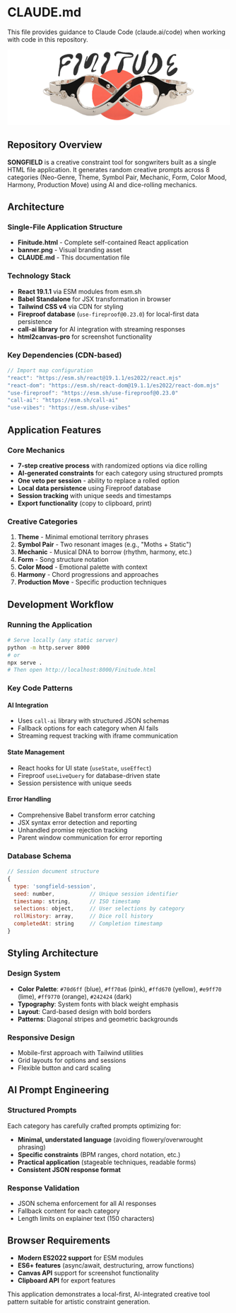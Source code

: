 # CLAUDE.md

This file provides guidance to Claude Code (claude.ai/code) when working with code in this repository.

![Banner](banner.png)

## Repository Overview

**SONGFIELD** is a creative constraint tool for songwriters built as a single HTML file application. It generates random creative prompts across 8 categories (Neo-Genre, Theme, Symbol Pair, Mechanic, Form, Color Mood, Harmony, Production Move) using AI and dice-rolling mechanics.

## Architecture

### Single-File Application Structure
- **Finitude.html** - Complete self-contained React application
- **banner.png** - Visual branding asset
- **CLAUDE.md** - This documentation file

### Technology Stack
- **React 19.1.1** via ESM modules from esm.sh
- **Babel Standalone** for JSX transformation in browser
- **Tailwind CSS v4** via CDN for styling
- **Fireproof database** (`use-fireproof@0.23.0`) for local-first data persistence
- **call-ai library** for AI integration with streaming responses
- **html2canvas-pro** for screenshot functionality

### Key Dependencies (CDN-based)
```javascript
// Import map configuration
"react": "https://esm.sh/react@19.1.1/es2022/react.mjs"
"react-dom": "https://esm.sh/react-dom@19.1.1/es2022/react-dom.mjs"
"use-fireproof": "https://esm.sh/use-fireproof@0.23.0"
"call-ai": "https://esm.sh/call-ai"
"use-vibes": "https://esm.sh/use-vibes"
```

## Application Features

### Core Mechanics
- **7-step creative process** with randomized options via dice rolling
- **AI-generated constraints** for each category using structured prompts
- **One veto per session** - ability to replace a rolled option
- **Local data persistence** using Fireproof database
- **Session tracking** with unique seeds and timestamps
- **Export functionality** (copy to clipboard, print)

### Creative Categories
1. **Theme** - Minimal emotional territory phrases
2. **Symbol Pair** - Two resonant images (e.g., "Moths + Static")
3. **Mechanic** - Musical DNA to borrow (rhythm, harmony, etc.)
4. **Form** - Song structure notation
5. **Color Mood** - Emotional palette with context
6. **Harmony** - Chord progressions and approaches
7. **Production Move** - Specific production techniques

## Development Workflow

### Running the Application
```bash
# Serve locally (any static server)
python -m http.server 8000
# or
npx serve .
# Then open http://localhost:8000/Finitude.html
```

### Key Code Patterns

#### AI Integration
- Uses `call-ai` library with structured JSON schemas
- Fallback options for each category when AI fails
- Streaming request tracking with iframe communication

#### State Management
- React hooks for UI state (`useState`, `useEffect`)
- Fireproof `useLiveQuery` for database-driven state
- Session persistence with unique seeds

#### Error Handling
- Comprehensive Babel transform error catching
- JSX syntax error detection and reporting
- Unhandled promise rejection tracking
- Parent window communication for error reporting

### Database Schema
```javascript
// Session document structure
{
  type: 'songfield-session',
  seed: number,           // Unique session identifier
  timestamp: string,      // ISO timestamp
  selections: object,     // User selections by category
  rollHistory: array,     // Dice roll history
  completedAt: string     // Completion timestamp
}
```

## Styling Architecture

### Design System
- **Color Palette**: `#70d6ff` (blue), `#ff70a6` (pink), `#ffd670` (yellow), `#e9ff70` (lime), `#ff9770` (orange), `#242424` (dark)
- **Typography**: System fonts with black weight emphasis
- **Layout**: Card-based design with bold borders
- **Patterns**: Diagonal stripes and geometric backgrounds

### Responsive Design
- Mobile-first approach with Tailwind utilities
- Grid layouts for options and sessions
- Flexible button and card scaling

## AI Prompt Engineering

### Structured Prompts
Each category has carefully crafted prompts optimizing for:
- **Minimal, understated language** (avoiding flowery/overwrought phrasing)
- **Specific constraints** (BPM ranges, chord notation, etc.)
- **Practical application** (stageable techniques, readable forms)
- **Consistent JSON response format**

### Response Validation
- JSON schema enforcement for all AI responses
- Fallback content for each category
- Length limits on explainer text (150 characters)

## Browser Requirements

- **Modern ES2022 support** for ESM modules
- **ES6+ features** (async/await, destructuring, arrow functions)
- **Canvas API** support for screenshot functionality
- **Clipboard API** for export features

This application demonstrates a local-first, AI-integrated creative tool pattern suitable for artistic constraint generation.